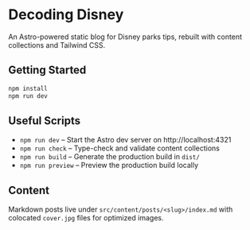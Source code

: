 # Decoding Disney

An Astro-powered static blog for Disney parks tips, rebuilt with content collections and Tailwind CSS.

## Getting Started

```bash
npm install
npm run dev
```

## Useful Scripts

- `npm run dev` – Start the Astro dev server on http://localhost:4321
- `npm run check` – Type-check and validate content collections
- `npm run build` – Generate the production build in `dist/`
- `npm run preview` – Preview the production build locally

## Content

Markdown posts live under `src/content/posts/<slug>/index.md` with colocated `cover.jpg` files for optimized images.
